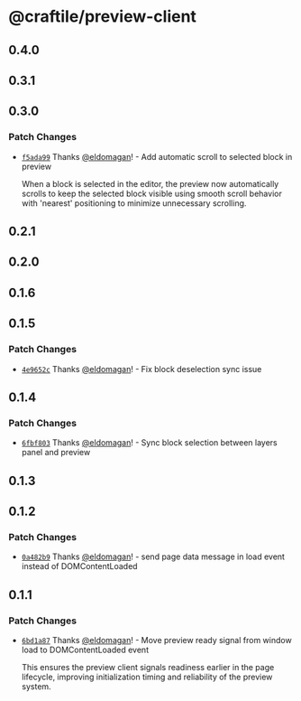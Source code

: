 # @craftile/preview-client

## 0.4.0

## 0.3.1

## 0.3.0

### Patch Changes

- [`f5ada99`](https://github.com/craftile/editor/commit/f5ada994be1072d6bbc775ed2186fc41e8a77191) Thanks [@eldomagan](https://github.com/eldomagan)! - Add automatic scroll to selected block in preview

  When a block is selected in the editor, the preview now automatically scrolls to keep the selected block visible using smooth scroll behavior with 'nearest' positioning to minimize unnecessary scrolling.

## 0.2.1

## 0.2.0

## 0.1.6

## 0.1.5

### Patch Changes

- [`4e9652c`](https://github.com/craftile/editor/commit/4e9652c57214b72e8f7b8519fac8aead14297a4c) Thanks [@eldomagan](https://github.com/eldomagan)! - Fix block deselection sync issue

## 0.1.4

### Patch Changes

- [`6fbf803`](https://github.com/craftile/editor/commit/6fbf803067b4bc7b6a56e9813fcb30b8ea7dc564) Thanks [@eldomagan](https://github.com/eldomagan)! - Sync block selection between layers panel and preview

## 0.1.3

## 0.1.2

### Patch Changes

- [`0a482b9`](https://github.com/craftile/editor/commit/0a482b9e3af559ead260d9d82d8752ed34eb8e25) Thanks [@eldomagan](https://github.com/eldomagan)! - send page data message in load event instead of DOMContentLoaded

## 0.1.1

### Patch Changes

- [`6bd1a87`](https://github.com/craftile/editor/commit/6bd1a87e50486464b177901ef7324380c750c4de) Thanks [@eldomagan](https://github.com/eldomagan)! - Move preview ready signal from window load to DOMContentLoaded event

  This ensures the preview client signals readiness earlier in the page lifecycle, improving initialization timing and reliability of the preview system.
